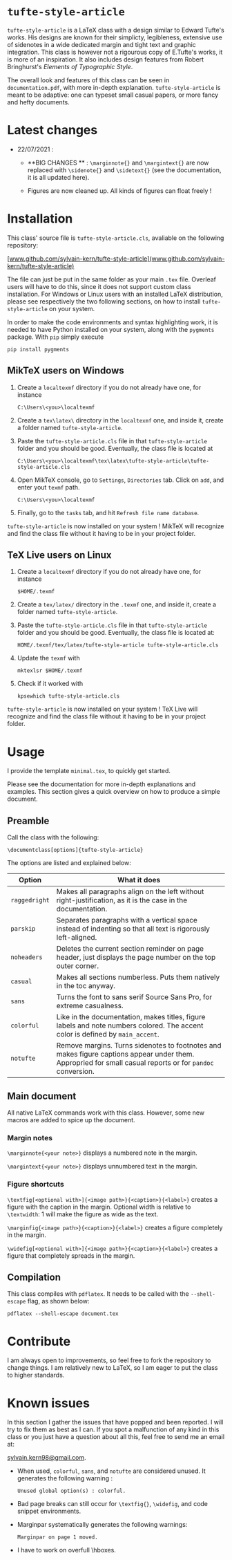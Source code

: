 # `tufte-style-article`

`tufte-style-article` is a LaTeX class with a design similar to Edward Tufte's works. His designs are known for their simplicty, legibleness, extensive use of sidenotes in a wide dedicated margin and tight text and graphic integration. This class is however not a rigourous copy of E.Tufte's works, it is more of an inspiration. It also includes design features from Robert Bringhurst's *Elements of Typographic Style*.

The overall look and features of this class can be seen in `documentation.pdf`, with more in-depth explanation. `tufte-style-article` is meant to be adaptive: one can typeset small casual papers, or more fancy and hefty documents.

# Latest changes

- 22/07/2021 :
    - **BIG CHANGES ** : `\marginnote{}` and `\margintext{}` are now replaced with `\sidenote{}` and `\sidetext{}` (see the documentation, it is all updated here).

    - Figures are now cleaned up. All kinds of figures can float freely !


# Installation

This class' source file is `tufte-style-article.cls`, avaliable on the
following repository:

[www.github.com/sylvain-kern/tufte-style-article](www.github.com/sylvain-kern/tufte-style-article)

The file can just be put in the same folder as your main `.tex` file.
Overleaf users will have to do this, since it does not support custom
class installation. For Windows or Linux users with an installed LaTeX
distribution, please see respectively the two following sections, on how
to install `tufte-style-article` on your system.

In order to make the code environments and syntax highlighting work, it
is needed to have Python installed on your system, along with the
`pygments` package. With `pip` simply execute

```
pip install pygments
```

##  MikTeX users on Windows

1.  Create a `localtexmf` directory if you do not already have one,
    for instance
    ```
    C:\Users\<you>\localtexmf
    ```

2.  Create a `tex\latex\` directory in the
    `localtexmf` one, and inside it, create a folder named `tufte-style-article`.

3.  Paste the `tufte-style-article.cls` file in that `tufte-style-article`
    folder and you should be good. Eventually, the class file is located at
    ```
    C:\Users\<you>\localtexmf\tex\latex\tufte-style-article\tufte-style-article.cls
    ```

4.  Open MikTeX console, go to `Settings`,
    `Directories` tab. Click on `add`, and enter yout `texmf` path.
    ```
    C:\Users\<you>\localtexmf
    ```

5.  Finally, go to the `tasks` tab, and hit
    `Refresh file name database`.

`tufte-style-article` is now installed on your system ! MikTeX will recognize
and find the class file without it having to be in your project folder.

## TeX Live users on Linux

1.  Create a `localtexmf` directory if you do not already
    have one, for instance

    ```
    $HOME/.texmf
    ```

2.   Create a `tex/latex/` directory in the `.texmf` one,
    and inside it, create a folder named `tufte-style-article`.


3. Paste the `tufte-style-article.cls` file in that
    `tufte-style-article` folder and you should be good.
    Eventually, the class file is located at:

    ```
    HOME/.texmf/tex/latex/tufte-style-article tufte-style-article.cls
    ```

4.  Update the `texmf` with
    ```
    mktexlsr $HOME/.texmf
    ```

5.  Check if it worked with

    ```
    kpsewhich tufte-style-article.cls
    ```

`tufte-style-article` is now installed on your system ! TeX Live will
recognize and find the class file without it having to be in your
project folder.


# Usage

I provide the template `minimal.tex`, to quickly get started.

Please see the documentation for more in-depth explanations and examples. This section gives a quick overview on how to produce a simple document.


## Preamble

Call the class with the following:
```
\documentclass[options]{tufte-style-article}
```

The options are listed and explained below:

| Option            | What it does      |
|---                |---                |
|`raggedright`      | Makes all paragraphs align on the left        without right-justification, as it is the case in the documentation. |
|`parskip`          | Separates paragraphs with a vertical space instead of indenting so that all text is rigorously left-aligned. |
| `noheaders`       | Deletes the current section reminder on page header, just displays the page number on the top outer corner. |
| `casual`          | Makes all sections numberless. Puts them natively in the toc anyway. |
| `sans`            | Turns the font to sans serif Source Sans Pro, for extreme casualness. |
| `colorful`        | Like in the documentation, makes titles, figure labels and note numbers colored. The accent color is defined by `main_accent`. |
| `notufte`         | Remove margins. Turns sidenotes to footnotes and makes figure captions appear under them. Appropried for small casual reports or for `pandoc` conversion. |


## Main document

All native LaTeX commands work with this class. However, some new macros are added to spice up the document.


### Margin notes

`\marginnote{<your note>}` displays a numbered note in the margin.

`\margintext{<your note>}` displays unnumbered text in the margin.


### Figure shortcuts

`\textfig[<optional with>]{<image path>}{<caption>}{<label>}` creates a figure with the caption in the margin. Optional width is relative to `\textwidth`: 1 will make the figure as wide as the text.

`\marginfig{<image path>}{<caption>}{<label>}` creates a figure completely in the margin.

`\widefig[<optional with>]{<image path>}{<caption>}{<label>}` creates a figure that completely spreads in the margin.


## Compilation

This class compiles with `pdflatex`. It needs to be called with the `--shell-escape` flag, as shown below:

```
pdflatex --shell-escape document.tex
```


# Contribute

I am always open to improvements, so feel free to fork the repository to change things. I am relatively new to LaTeX, so I am eager to put the class to higher standards.


# Known issues

In this section I gather the issues that have popped and been reported. I will try to fix them as best as I can. If you spot a malfunction of any kind in this class or you just have a question about all this, feel free to send me an email at:

sylvain.kern98@gmail.com.

-   When used, `colorful`, `sans`, and `notufte` are considered
    unused. It generates the following warning :
    ```
    Unused global option(s) : colorful.
    ```

-   Bad page breaks can still occur for `\textfig{}`, `\widefig`,
    and code snippet environments.

-   Marginpar systematically generates the following warnings:
    ```
    Marginpar on page 1 moved.
    ```

-   I have to work on overfull \hboxes.